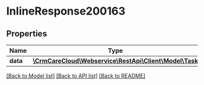 # InlineResponse200163

## Properties
Name | Type | Description | Notes
------------ | ------------- | ------------- | -------------
**data** | [**\CrmCareCloud\Webservice\RestApi\Client\Model\Task**](Task.md) |  | [optional] 

[[Back to Model list]](../../README.md#documentation-for-models) [[Back to API list]](../../README.md#documentation-for-api-endpoints) [[Back to README]](../../README.md)

